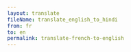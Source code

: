 ```yaml
--- 
layout: translate 
fileName: translate_english_to_hindi 
from: fr
to: en 
permalink: translate-french-to-english
---
```

